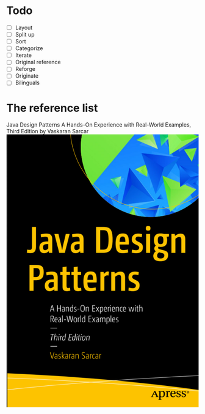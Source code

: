 
# Todo

- [ ] Layout
- [ ] Split up
- [ ] Sort
- [ ] Categorize
- [ ] Iterate
- [ ] Original reference
- [ ] Reforge
- [ ] Originate
- [ ] Bilinguals

# The reference list

Java Design Patterns A Hands-On Experience with Real-World Examples, Third Edition by Vaskaran Sarcar
![Java Design Patterns A Hands-On Experience with Real-World Examples](./static/img/JDP_cover.png)
